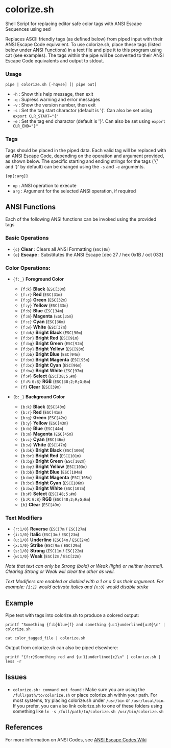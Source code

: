 # colorize.sh
Shell Script for replacing editor safe color tags with ANSI Escape Sequences using sed

Replaces ASCII friendly tags (as defined below) from piped input with their ANSI Escape Code equivalent. To use colorize.sh, place these tags (listed below under ANSI Functions) in a text file and pipe it to this program using cat (see examples). The tags within the pipe will be converted to their ANSI Escape Code equivalents and output to stdout.

### Usage
`pipe | colorize.sh [-hqvse] [| pipe out]`
* `-h` : Show this help message, then exit
* `-q` : Supress warning and error messages
* `-v` : Show the version number, then exit
* `-s` : Set the tag start charactor (default is '{'. Can also be set using `export CLR_START="{"`
* `-e` : Set the tag end charactor (default is '}'. Can also be set using `export CLR_END="}"`

### Tags
Tags should be placed in the piped data. Each valid tag will be replaced with an ANSI Escape Code, depending on the operation and argument provided, as shown below. The specific starting and ending strings for the tags ('{' and '}' by default) can be changed using the `-s` and `-e` arguments.

`{op[:arg]}`
* `op` : ANSI operation to execute
* `arg` : Argument for the selected ANSI operation, if required

## ANSI Functions
Each of the following ANSI functions can be invoked using the provided tags

### Basic Operations
* `{c}` __Clear__ : Clears all ANSI Formatting (`ESC[0m`)
* `{e}` __Escape__ : Substitutes the ANSI Escape [dec 27 / hex 0x1B / oct 033]

### Color Operations:
* `{f:_}` __Foreground Color__
  * `{f:k}` __Black__ (`ESC[30m`)
  * `{f:r}` __Red__ (`ESC[31m`)
  * `{f:g}` __Green__ (`ESC[32m`)
  * `{f:y}` __Yellow__ (`ESC[33m`)
  * `{f:b}` __Blue__ (`ESC[34m`)
  * `{f:m}` __Magenta__ (`ESC[35m`)
  * `{f:c}` __Cyan__ (`ESC[36m`)
  * `{f:w}` __White__ (`ESC[37m`)
  * `{f:bk}` __Bright Black__ (`ESC[90m`)
  * `{f:br}` __Bright Red__ (`ESC[91m`)
  * `{f:bg}` __Bright Green__ (`ESC[92m`)
  * `{f:by}` __Bright Yellow__ (`ESC[93m`)
  * `{f:bb}` __Bright Blue__ (`ESC[94m`)
  * `{f:bm}` __Bright Magenta__ (`ESC[95m`)
  * `{f:bc}` __Bright Cyan__ (`ESC[96m`)
  * `{f:bw}` __Bright White__ (`ESC[97m`)
  * `{f:#}` __Select__ (`ESC[38;5;#m`)
  * `{f:R:G:B}` __RGB__ (`ESC[38;2;R;G;Bm`)
  * `{f}` __Clear__ (`ESC[39m`)

* `{b:_}` __Background Color__
  * `{b:k}` __Black__ (`ESC[40m`)
  * `{b:r}` __Red__ (`ESC[41m`)
  * `{b:g}` __Green__ (`ESC[42m`)
  * `{b:y}` __Yellow__ (`ESC[43m`)
  * `{b:b}` __Blue__ (`ESC[44m`)
  * `{b:m}` __Magenta__ (`ESC[45m`)
  * `{b:c}` __Cyan__ (`ESC[46m`)
  * `{b:w}` __White__ (`ESC[47m`)
  * `{b:bk}` __Bright Black__ (`ESC[100m`)
  * `{b:br}` __Bright Red__ (`ESC[101m`)
  * `{b:bg}` __Bright Green__ (`ESC[102m`)
  * `{b:by}` __Bright Yellow__ (`ESC[103m`)
  * `{b:bb}` __Bright Blue__ (`ESC[104m`)
  * `{b:bm}` __Bright Magenta__ (`ESC[105m`)
  * `{b:bc}` __Bright Cyan__ (`ESC[106m`)
  * `{b:bw}` __Bright White__ (`ESC[107m`)
  * `{b:#}` __Select__ (`ESC[48;5;#m`)
  * `{b:R:G:B}` __RGB__ (`ESC[48;2;R;G;Bm`)
  * `{b}` __Clear__ (`ESC[49m`)

### Text Modifiers
* `{r:1/0}` __Reverse__ (`ESC[7m` / `ESC[27m`)
* `{i:1/0}` __Italic__ (`ESC[3m` / `ESC[23m`)
* `{u:1/0}` __Underline__ (`ESC[4m` / `ESC[24m`)
* `{x:1/0}` __Strike__ (`ESC[9m` / `ESC[29m`)
* `{s:1/0}` __Strong__ (`ESC[1m` / `ESC[22m`)
* `{w:1/0}` __Weak__ (`ESC[2m` / `ESC[22m`)

_Note that text can only be Strong (bold) or Weak (light) or neither (normal).
Clearing Strong or Weak will clear the other as well._

_Text Modifiers are enabled or diabled with a 1 or a 0 as their argument. For example:
`{i:1}` would activate italics and `{x:0}` would disable strike_

## Example

Pipe text with tags into colorize.sh to produce a colored output:

`printf "Something {f:b}blue{f} and something {u:1}underlined{u:0}\n" | colorize.sh`

`cat color_tagged_file | colorize.sh`

Output from colorize.sh can also be piped elsewhere:

`printf "{f:r}Something red and {u:1}underlined{c}\n" | colorize.sh | less -r`

## Issues

* `colorize.sh: command not found` : Make sure you are using the `/full/path/to/colorize.sh` or place colorize.sh within your path. For most systems, try placing colorize.sh under `/usr/bin` or `/usr/local/bin`. If you prefer, you can also link colorize.sh to one of these folders using something like `ln -s /full/path/to/colorize.sh /usr/bin/colorize.sh`

## References
For more information on ANSI Codes, see [ANSI Escape Codes Wiki](https://en.wikipedia.org/wiki/ANSI_escape_code)
